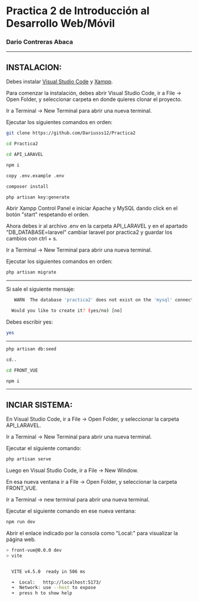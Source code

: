 # Practica 2 de Introducción al Desarrollo Web/Móvil

### Dario Contreras Abaca
****
## INSTALACION:
Debes instalar [Visual Studio Code](https://code.visualstudio.com/) y [Xampp](https://www.apachefriends.org/es/download.html).

Para comenzar la instalación, debes abrir Visual Studio Code, ir a File -> Open Folder, y seleccionar carpeta en donde quieres clonar el proyecto.

Ir a Terminal -> New Terminal para abrir una nueva terminal.

Ejecutar los siguientes comandos en orden: 

```bash
git clone https://github.com/Dariusss12/Practica2
```

```bash
cd Practica2
```

```bash
cd API_LARAVEL
```

```bash
npm i
```

```bash
copy .env.example .env
```

```bash
composer install
```

```bash
php artisan key:generate
```

Abrir Xampp Control Panel e iniciar Apache y MySQL dando click en el botón "start" respetando el orden.

Ahora debes ir al archivo .env en la carpeta API_LARAVEL y en el apartado "DB_DATABASE=laravel" cambiar laravel por practica2 y guardar los cambios con ctrl + s.

Ir a Terminal -> New Terminal para abrir una nueva terminal.

Ejecutar los siguientes comandos en orden:

```bash
php artisan migrate
```
*****
Si sale el siguiente mensaje:

```bash
   WARN  The database 'practica2' does not exist on the 'mysql' connection.  

  Would you like to create it? (yes/no) [no]
```

Debes escribir yes:

```bash
yes
```
****
```bash
php artisan db:seed
```

```bash
cd..
```
```bash
cd FRONT_VUE
```

```bash
npm i
```

****
## INCIAR SISTEMA:
En Visual Studio Code, ir a File -> Open Folder, y seleccionar la carpeta API_LARAVEL.

Ir a Terminal -> New Terminal para abrir una nueva terminal.

Ejecutar el siguiente comando:

```bash
php artisan serve
```

Luego en Visual Studio Code, ir a File -> New Window.

En esa nueva ventana ir a File -> Open Folder, y seleccionar la carpeta FRONT_VUE.

Ir a Terminal -> new terminal para abrir una nueva terminal.

Ejecutar el siguiente comando en ese nueva ventana:

```bash
npm run dev
```

Abrir el enlace indicado por la consola como "Local:" para visualizar la página web.

```bash
> front-vue@0.0.0 dev
> vite


  VITE v4.5.0  ready in 506 ms

  ➜  Local:   http://localhost:5173/
  ➜  Network: use --host to expose
  ➜  press h to show help
```
